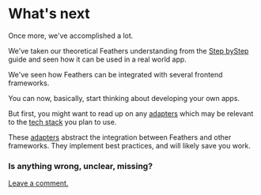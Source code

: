 # What's next

Once more, we've accomplished a lot.

We've taken our theoretical Feathers understanding from the
[Step byStep](../step-by-step/readme.md) guide and seen how it can be used in a real world app.

We've seen how Feathers can be integrated with several frontend frameworks.

You can now, basically, start thinking about developing your own apps.

But first, you might want to read up on any
[adapters](https://en.wikipedia.org/wiki/Adapter_(computing))
which may be relevant to the
[tech stack](http://www.pcmag.com/encyclopedia/term/61186/technology-stack)
you plan to use.

These [adapters](../adapters/readme.md) abstract the integration between Feathers
and other frameworks.
They implement best practices, and will likely save you work.

### Is anything wrong, unclear, missing?
[Leave a comment.](https://github.com/feathersjs/feathers-guide/issues/new?title=Comment:Chat-What-next&body=Comment:Chat-What-next)
